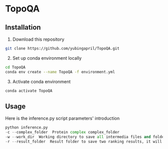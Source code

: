 # TopoQA
## Installation
1. Download this repository
```bash
git clone https://github.com/yubingapril/TopoQA.git
```
2. Set up conda environment locally
```bash
cd TopoQA
conda env create --name TopoQA -f environment.yml
```
3. Activate conda environment
```bash
conda activate TopoQA
```
## Usage
Here is the inference.py script parameters' introduction
```python
python inference.py
-c --complex_folder  Protein complex complex_folder
-w --work_dir  Working directory to save all intermedia files and folders, it will be created if it is not exit
-r --result_folder  Result folder to save two ranking results, it will be created if it is not exit
```
